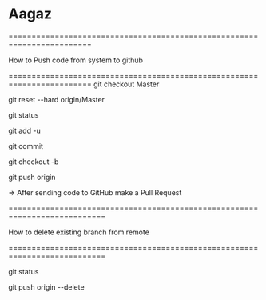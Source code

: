 Aagaz
=====

========================================================================

How to Push code from system to github

========================================================================
git checkout Master

git reset --hard origin/Master

git status

git add -u

git commit

git checkout -b <branch name>

git push origin <branch name>

=> After sending code to GitHub make a Pull Request

===========================================================================

How to delete existing branch from remote

===========================================================================

git status

git push origin --delete <branch name>